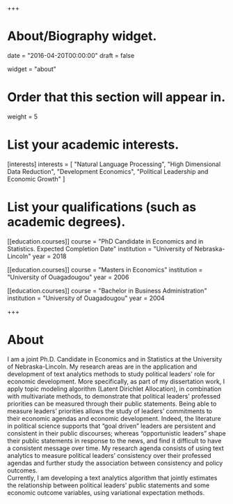 +++
# About/Biography widget.

date = "2016-04-20T00:00:00"
draft = false

widget = "about"

# Order that this section will appear in.
weight = 5

# List your academic interests.
[interests]
  interests = [
    "Natural Language Processing",
    "High Dimensional Data Reduction",
    "Development Economics",
    "Political Leadership and Economic Growth"
  ]

# List your qualifications (such as academic degrees).
[[education.courses]]
  course = "PhD Candidate in Economics and in Statistics. Expected Completion Date"
  institution = "University of Nebraska-Lincoln"
  year = 2018

[[education.courses]]
  course = "Masters in Economics"
  institution = "University of Ouagadougou"
  year = 2006

[[education.courses]]
  course = "Bachelor in Business Administration"
  institution = "University of Ouagadougou"
  year = 2004
 
+++

# About

I am a joint Ph.D. Candidate in Economics and in Statistics at the University of Nebraska-Lincoln. My research areas are in the application and development of text analytics methods to study political leaders' role for economic development. More specifically, as part of my dissertation work, I apply topic modeling algorithm (Latent Dirichlet Allocation), in combination with multivariate methods, to demonstrate that political leaders' professed priorities can be measured through their public statements. Being able to measure leaders’ priorities allows the study of leaders’ commitments to their economic agendas and economic development. Indeed, the literature in political science supports that “goal driven” leaders are persistent and consistent in their public discourses; whereas “opportunistic leaders” shape their public statements in response to the news, and find it difficult to have a consistent message over time. My research agenda consists of using text analytics to measure political leaders’ consistency over their professed agendas and further study the association between consistency and policy outcomes.  
Currently, I am developing a text analytics algorithm that jointly estimates the relationship between political leaders' public statements and some economic outcome variables, using variational expectation methods.


